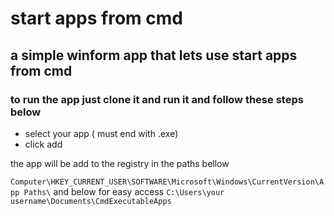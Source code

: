 # start apps from cmd 

## a simple winform app that lets use start apps from cmd

### to run the app just clone it and run it and follow these steps below

+ select your app ( must end with .exe)
+ click add

the app will be add to the registry in the paths bellow

`
Computer\HKEY_CURRENT_USER\SOFTWARE\Microsoft\Windows\CurrentVersion\App Paths\
`
and below for easy access
`
C:\Users\your username\Documents\CmdExecutableApps
`
